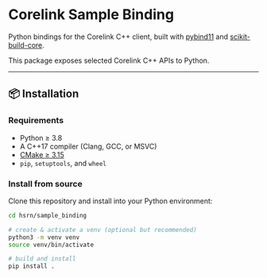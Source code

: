 # Corelink Sample Binding

Python bindings for the Corelink C++ client, built with [pybind11](https://github.com/pybind/pybind11) and [scikit-build-core](https://scikit-build-core.readthedocs.io/).

This package exposes selected Corelink C++ APIs to Python.

---

## 📦 Installation

### Requirements
- Python ≥ 3.8
- A C++17 compiler (Clang, GCC, or MSVC)
- [CMake ≥ 3.15](https://cmake.org/)
- `pip`, `setuptools`, and `wheel`

### Install from source

Clone this repository and install into your Python environment:

```bash
cd hsrn/sample_binding

# create & activate a venv (optional but recommended)
python3 -m venv venv
source venv/bin/activate

# build and install
pip install .
